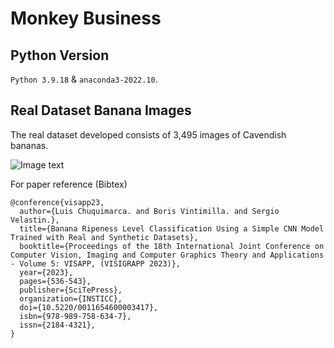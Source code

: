 # Monkey Business

## Python Version

`Python 3.9.18` & `anaconda3-2022.10`.

## Real Dataset Banana Images
The real dataset developed consists of 3,495 images of Cavendish bananas.

![Image text](real.png)

For paper reference (Bibtex)

```
@conference{visapp23,
  author={Luis Chuquimarca. and Boris Vintimilla. and Sergio Velastin.},
  title={Banana Ripeness Level Classification Using a Simple CNN Model Trained with Real and Synthetic Datasets},
  booktitle={Proceedings of the 18th International Joint Conference on Computer Vision, Imaging and Computer Graphics Theory and Applications - Volume 5: VISAPP, (VISIGRAPP 2023)},
  year={2023},
  pages={536-543},
  publisher={SciTePress},
  organization={INSTICC},
  doi={10.5220/0011654600003417},
  isbn={978-989-758-634-7},
  issn={2184-4321},
}
```
